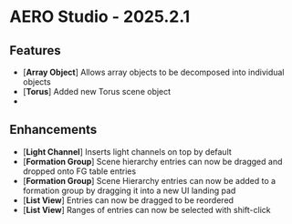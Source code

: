 # AERO Studio - 2025.2.1

## Features

- [**Array Object**] Allows array objects to be decomposed into individual objects
- [**Torus**] Added new Torus scene object
- 
## Enhancements

- [**Light Channel**] Inserts light channels on top by default
- [**Formation Group**] Scene hierarchy entries can now be dragged and dropped onto FG table entries
- [**Formation Group**] Scene Hierarchy entries can now be added to a formation group by dragging it into a new UI landing pad
- [**List View**] Entries can now be dragged to be reordered
- [**List View**] Ranges of entries can now be selected with shift-click
